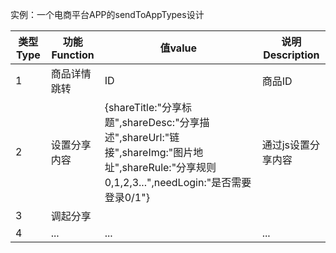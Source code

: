 实例：一个电商平台APP的sendToAppTypes设计   

类型Type | 功能Function | 值value | 说明Description
---|---|---|---
1 | 商品详情 跳转 | ID | 商品ID
2 | 设置分享内容 | {shareTitle:"分享标题",shareDesc:"分享描述",shareUrl:"链接",shareImg:"图片地址",shareRule:"分享规则0,1,2,3...",needLogin:"是否需要登录0/1"} | 通过js设置分享内容
3 | 调起分享 |  | 
4 | ... | ... | ...
